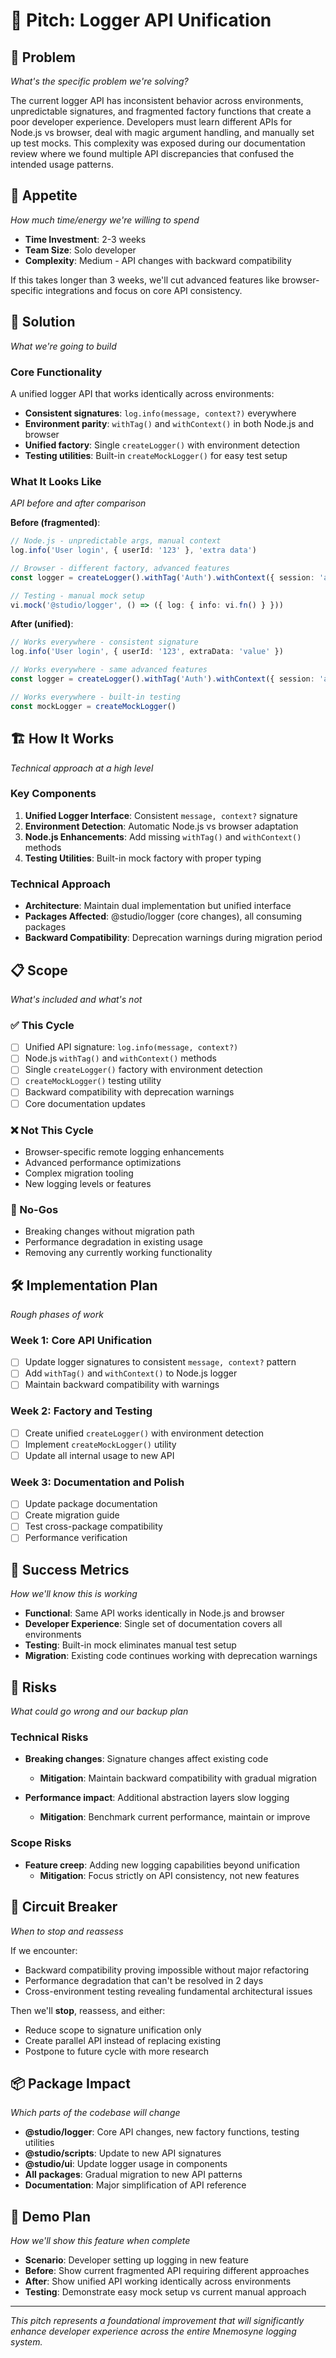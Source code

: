 # 🎪 Pitch: Logger API Unification

## 🎯 Problem

_What's the specific problem we're solving?_

The current logger API has inconsistent behavior across environments, unpredictable signatures, and fragmented factory functions that create a poor developer experience. Developers must learn different APIs for Node.js vs browser, deal with magic argument handling, and manually set up test mocks. This complexity was exposed during our documentation review where we found multiple API discrepancies that confused the intended usage patterns.

## 🍃 Appetite

_How much time/energy we're willing to spend_

- **Time Investment**: 2-3 weeks
- **Team Size**: Solo developer
- **Complexity**: Medium - API changes with backward compatibility

If this takes longer than 3 weeks, we'll cut advanced features like browser-specific integrations and focus on core API consistency.

## 🎨 Solution

_What we're going to build_

### Core Functionality

A unified logger API that works identically across environments:

- **Consistent signatures**: `log.info(message, context?)` everywhere
- **Environment parity**: `withTag()` and `withContext()` in both Node.js and browser
- **Unified factory**: Single `createLogger()` with environment detection
- **Testing utilities**: Built-in `createMockLogger()` for easy test setup

### What It Looks Like

_API before and after comparison_

**Before (fragmented)**:

```typescript
// Node.js - unpredictable args, manual context
log.info('User login', { userId: '123' }, 'extra data')

// Browser - different factory, advanced features
const logger = createLogger().withTag('Auth').withContext({ session: 'abc' })

// Testing - manual mock setup
vi.mock('@studio/logger', () => ({ log: { info: vi.fn() } }))
```

**After (unified)**:

```typescript
// Works everywhere - consistent signature
log.info('User login', { userId: '123', extraData: 'value' })

// Works everywhere - same advanced features
const logger = createLogger().withTag('Auth').withContext({ session: 'abc' })

// Works everywhere - built-in testing
const mockLogger = createMockLogger()
```

## 🏗️ How It Works

_Technical approach at a high level_

### Key Components

1. **Unified Logger Interface**: Consistent `message, context?` signature
2. **Environment Detection**: Automatic Node.js vs browser adaptation
3. **Node.js Enhancements**: Add missing `withTag()` and `withContext()` methods
4. **Testing Utilities**: Built-in mock factory with proper typing

### Technical Approach

- **Architecture**: Maintain dual implementation but unified interface
- **Packages Affected**: @studio/logger (core changes), all consuming packages
- **Backward Compatibility**: Deprecation warnings during migration period

## 📋 Scope

_What's included and what's not_

### ✅ This Cycle

- [ ] Unified API signature: `log.info(message, context?)`
- [ ] Node.js `withTag()` and `withContext()` methods
- [ ] Single `createLogger()` factory with environment detection
- [ ] `createMockLogger()` testing utility
- [ ] Backward compatibility with deprecation warnings
- [ ] Core documentation updates

### ❌ Not This Cycle

- Browser-specific remote logging enhancements
- Advanced performance optimizations
- Complex migration tooling
- New logging levels or features

### 🚫 No-Gos

- Breaking changes without migration path
- Performance degradation in existing usage
- Removing any currently working functionality

## 🛠️ Implementation Plan

_Rough phases of work_

### Week 1: Core API Unification

- [ ] Update logger signatures to consistent `message, context?` pattern
- [ ] Add `withTag()` and `withContext()` to Node.js logger
- [ ] Maintain backward compatibility with warnings

### Week 2: Factory and Testing

- [ ] Create unified `createLogger()` with environment detection
- [ ] Implement `createMockLogger()` utility
- [ ] Update all internal usage to new API

### Week 3: Documentation and Polish

- [ ] Update package documentation
- [ ] Create migration guide
- [ ] Test cross-package compatibility
- [ ] Performance verification

## 🎯 Success Metrics

_How we'll know this is working_

- **Functional**: Same API works identically in Node.js and browser
- **Developer Experience**: Single set of documentation covers all environments
- **Testing**: Built-in mock eliminates manual test setup
- **Migration**: Existing code continues working with deprecation warnings

## 🚨 Risks

_What could go wrong and our backup plan_

### Technical Risks

- **Breaking changes**: Signature changes affect existing code
  - **Mitigation**: Maintain backward compatibility with gradual migration

- **Performance impact**: Additional abstraction layers slow logging
  - **Mitigation**: Benchmark current performance, maintain or improve

### Scope Risks

- **Feature creep**: Adding new logging capabilities beyond unification
  - **Mitigation**: Focus strictly on API consistency, not new features

## 🔄 Circuit Breaker

_When to stop and reassess_

If we encounter:

- Backward compatibility proving impossible without major refactoring
- Performance degradation that can't be resolved in 2 days
- Cross-environment testing revealing fundamental architectural issues

Then we'll **stop**, reassess, and either:

- Reduce scope to signature unification only
- Create parallel API instead of replacing existing
- Postpone to future cycle with more research

## 📦 Package Impact

_Which parts of the codebase will change_

- **@studio/logger**: Core API changes, new factory functions, testing utilities
- **@studio/scripts**: Update to new API signatures
- **@studio/ui**: Update logger usage in components
- **All packages**: Gradual migration to new API patterns
- **Documentation**: Major simplification of API reference

## 🎪 Demo Plan

_How we'll show this feature when complete_

- **Scenario**: Developer setting up logging in new feature
- **Before**: Show current fragmented API requiring different approaches
- **After**: Show unified API working identically across environments
- **Testing**: Demonstrate easy mock setup vs current manual approach

---

_This pitch represents a foundational improvement that will significantly enhance developer experience across the entire Mnemosyne logging system._
